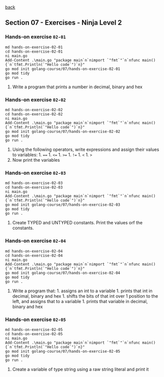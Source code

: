 [back](../LOCAL_NOTES.md)

## Section 07 - Exercises - Ninja Level 2
### Hands-on exercise `02-01`
```
md hands-on-exercise-02-01
cd hands-on-exercise-02-01
ni main.go
Add-Content .\main.go "package main`n`nimport `"fmt`"`n`nfunc main() {`n`tfmt.Println(`"Hello code`")`n}"
go mod init golang-course/07/hands-on-exercise-02-01
go mod tidy
go run .
```
  1. Write a program that prints a number in decimal, binary and hex
### Hands-on exercise `02-02`
```
md hands-on-exercise-02-02
cd hands-on-exercise-02-02
ni main.go
Add-Content .\main.go "package main`n`nimport `"fmt`"`n`nfunc main() {`n`tfmt.Println(`"Hello code`")`n}"
go mod init golang-course/07/hands-on-exercise-02-02
go mod tidy
go run .
```
  1. Using the following operators, write expressions and assign their values to variables:
    1. `==`
    1. `<=`
    1. `>=`
    1. `!=`
    1. `<`
    1. `>`
  1. Now print the variables
### Hands-on exercise `02-03`
```
md hands-on-exercise-02-03
cd hands-on-exercise-02-03
ni main.go
Add-Content .\main.go "package main`n`nimport `"fmt`"`n`nfunc main() {`n`tfmt.Println(`"Hello code`")`n}"
go mod init golang-course/07/hands-on-exercise-02-03
go mod tidy
go run .
```
  1. Create TYPED and UNTYPED constants. Print the values orf the constants.
### Hands-on exercise `02-04`
```
md hands-on-exercise-02-04
cd hands-on-exercise-02-04
ni main.go
Add-Content .\main.go "package main`n`nimport `"fmt`"`n`nfunc main() {`n`tfmt.Println(`"Hello code`")`n}"
go mod init golang-course/07/hands-on-exercise-02-04
go mod tidy
go run .
```
  1. Write a program that:
    1. assigns an int to a variable
    1. prints that int in decimal, binary and hex
    1. shifts the bits of that int  over 1 position to the left, and assigns that to a variable
    1. prints that variable in decimal, binary and hex
### Hands-on exercise `02-05`
```
md hands-on-exercise-02-05
cd hands-on-exercise-02-05
ni main.go
Add-Content .\main.go "package main`n`nimport `"fmt`"`n`nfunc main() {`n`tfmt.Println(`"Hello code`")`n}"
go mod init golang-course/07/hands-on-exercise-02-05
go mod tidy
go run .
```
  1. Create a variable of type string using a raw string literal and print it